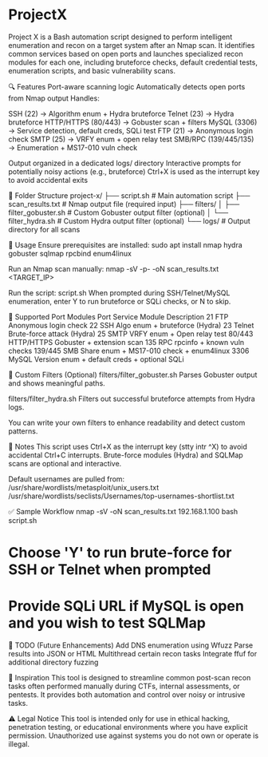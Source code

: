 # ProjectX
Project X is a Bash automation script designed to perform intelligent enumeration and recon on a target system after an Nmap scan. It identifies common services based on open ports and launches specialized recon modules for each one, including bruteforce checks, default credential tests, enumeration scripts, and basic vulnerability scans.

🔍 Features
Port-aware scanning logic
Automatically detects open ports from Nmap output
Handles:

SSH (22) → Algorithm enum + Hydra bruteforce
Telnet (23) → Hydra bruteforce
HTTP/HTTPS (80/443) → Gobuster scan + filters
MySQL (3306) → Service detection, default creds, SQLi test
FTP (21) → Anonymous login check
SMTP (25) → VRFY enum + open relay test
SMB/RPC (139/445/135) → Enumeration + MS17-010 vuln check

Output organized in a dedicated logs/ directory
Interactive prompts for potentially noisy actions (e.g., bruteforce)
Ctrl+X is used as the interrupt key to avoid accidental exits

📁 Folder Structure
project-x/
├── script.sh                 # Main automation script
├── scan_results.txt         # Nmap output file (required input)
├── filters/
│   ├── filter_gobuster.sh   # Custom Gobuster output filter (optional)
│   └── filter_hydra.sh      # Custom Hydra output filter (optional)
└── logs/                    # Output directory for all scans

🚀 Usage
Ensure prerequisites are installed:
sudo apt install nmap hydra gobuster sqlmap rpcbind enum4linux

Run an Nmap scan manually:
nmap -sV -p- -oN scan_results.txt <TARGET_IP>

Run the script:
script.sh
When prompted during SSH/Telnet/MySQL enumeration, enter Y to run bruteforce or SQLi checks, or N to skip.

🧪 Supported Port Modules
Port	Service	Module Description
21	FTP	Anonymous login check
22	SSH	Algo enum + bruteforce (Hydra)
23	Telnet	Brute-force attack (Hydra)
25	SMTP	VRFY enum + Open relay test
80/443	HTTP/HTTPS	Gobuster + extension scan
135	RPC	rpcinfo + known vuln checks
139/445	SMB	Share enum + MS17-010 check + enum4linux
3306	MySQL	Version enum + default creds + optional SQLi

🧰 Custom Filters (Optional)
filters/filter_gobuster.sh
Parses Gobuster output and shows meaningful paths.

filters/filter_hydra.sh
Filters out successful bruteforce attempts from Hydra logs.

You can write your own filters to enhance readability and detect custom patterns.

🛑 Notes
This script uses Ctrl+X as the interrupt key (stty intr ^X) to avoid accidental Ctrl+C interrupts.
Brute-force modules (Hydra) and SQLMap scans are optional and interactive.

Default usernames are pulled from:
/usr/share/wordlists/metasploit/unix_users.txt
/usr/share/wordlists/seclists/Usernames/top-usernames-shortlist.txt

✅ Sample Workflow
nmap -sV -oN scan_results.txt 192.168.1.100
bash script.sh
# Choose 'Y' to run brute-force for SSH or Telnet when prompted
# Provide SQLi URL if MySQL is open and you wish to test SQLMap

📝 TODO (Future Enhancements)
Add DNS enumeration using Wfuzz
Parse results into JSON or HTML
Multithread certain recon tasks
Integrate ffuf for additional directory fuzzing

🧠 Inspiration
This tool is designed to streamline common post-scan recon tasks often performed manually during CTFs, internal assessments, or pentests. It provides both automation and control over noisy or intrusive tasks.

⚠️ Legal Notice
This tool is intended only for use in ethical hacking, penetration testing, or educational environments where you have explicit permission. Unauthorized use against systems you do not own or operate is illegal.

